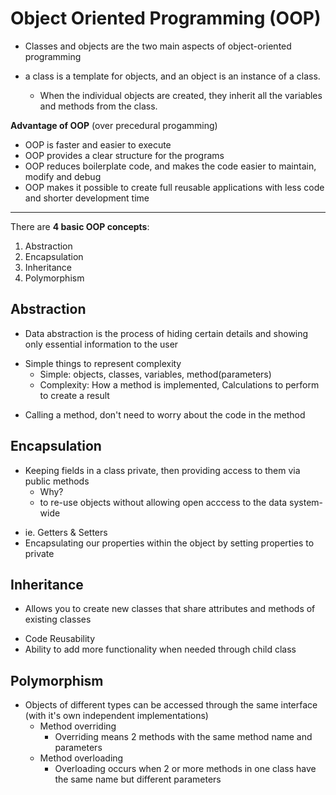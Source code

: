 # Object Oriented Programming (OOP)

-  Classes and objects are the two main aspects of object-oriented programming

-  a class is a template for objects, and an object is an instance of a class.
      -  When the individual objects are created, they inherit all the variables and methods from the class.


**Advantage of OOP** (over precedural progamming)

-  OOP is faster and easier to execute
-  OOP provides a clear structure for the programs
-  OOP reduces boilerplate code, and makes the code easier to maintain, modify and debug
-  OOP makes it possible to create full reusable applications with less code and shorter development time

-----------------------------------
There are **4 basic OOP concepts**:
1. Abstraction
2. Encapsulation
3. Inheritance
4. Polymorphism


## Abstraction

-  Data abstraction is the process of hiding certain details and showing only essential information to the user

* Simple things to represent complexity
    * Simple: objects, classes, variables, method(parameters)
    * Complexity: How a method is implemented, Calculations to perform to create a result

-  Calling a method, don't need to worry about the code in the method
    
    
## Encapsulation
* Keeping fields in a class private, then providing access to them via public methods
    * Why?
    * to re-use objects without allowing open acccess to the data system-wide

-  ie. Getters & Setters
-  Encapsulating our properties within the object by setting properties to private


## Inheritance
* Allows you to create new classes that share attributes and methods of existing classes

-  Code Reusability
-  Ability to add more functionality when needed through child class
    
    
## Polymorphism
* Objects of different types can be accessed through the same interface (with it's own independent implementations)
    * Method overriding
         -  Overriding means 2 methods with the same method name and parameters
    * Method overloading
         -  Overloading occurs when 2 or more methods in one class have the same name but different parameters
